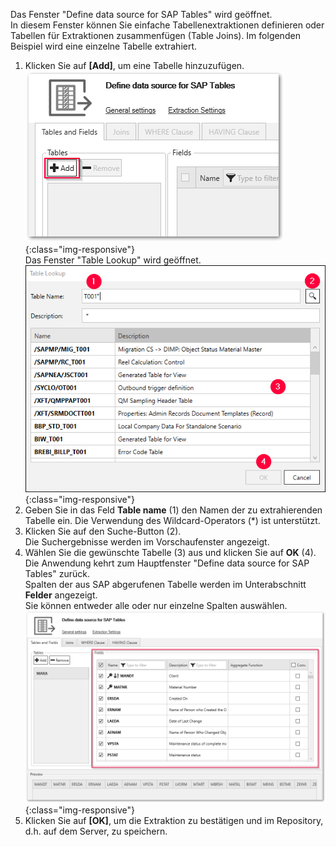 Das Fenster "Define data source for SAP Tables" wird geöffnet. <br>
In diesem Fenster können Sie einfache Tabellenextraktionen definieren oder Tabellen für Extraktionen zusammenfügen (Table Joins). Im folgenden Beispiel wird eine einzelne Tabelle extrahiert.

1. Klicken Sie auf **[Add]**, um eine Tabelle hinzuzufügen.<br>
![Add-New-Table](/img/content/table/table_main-window_add.png){:class="img-responsive"} <br/>
Das Fenster "Table Lookup" wird geöffnet.<br/>
![Look-Up-Table](/img/content/table/table_look-up.png){:class="img-responsive"} <br/>
2. Geben Sie in das Feld **Table name** (1) den Namen der zu extrahierenden Tabelle ein. Die Verwendung des Wildcard-Operators (*) ist unterstützt.<br>
3. Klicken Sie auf den Suche-Button (2). <br>
Die Suchergebnisse werden im Vorschaufenster angezeigt.<br>
4. Wählen Sie die gewünschte Tabelle (3) aus und klicken Sie auf **OK** (4). <br>
Die Anwendung kehrt zum Hauptfenster "Define data source for SAP Tables" zurück. <br>
Spalten der aus SAP abgerufenen Tabelle werden im Unterabschnitt **Felder** angezeigt. <br>
Sie können entweder alle oder nur einzelne Spalten auswählen. <br>
![Table-Form](/img/content/table/table_fields_filter.png){:class="img-responsive"}<br>
5. Klicken Sie auf **[OK]**, um die Extraktion zu bestätigen und im Repository, d.h. auf dem Server, zu speichern.
